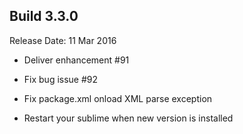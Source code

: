 Build 3.3.0
-----------
Release Date: 11 Mar 2016

* Deliver enhancement #91
* Fix bug issue #92
* Fix package.xml onload XML parse exception

* Restart your sublime when new version is installed